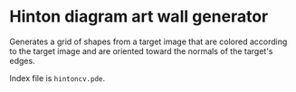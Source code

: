 # Hinton diagram art wall generator
Generates a grid of shapes from a target image that are colored according to the target image and are oriented toward the normals of the target's edges.

Index file is `hintoncv.pde`.